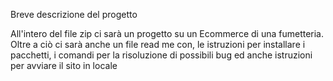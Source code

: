 Breve descrizione del progetto

All'intero del file zip ci sarà un progetto su un Ecommerce di una fumetteria.
Oltre a ciò ci sarà anche un file read me con, le istruzioni per installare i pacchetti, i comandi per la risoluzione di possibili bug ed anche istruzioni per avviare il sito in locale
